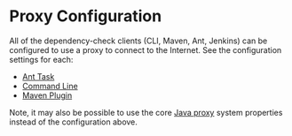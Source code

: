 Proxy Configuration
===================
All of the dependency-check clients (CLI, Maven, Ant, Jenkins) can be configured
to use a proxy to connect to the Internet. See the configuration settings for each:

* [Ant Task](https://jeremylong.github.io/DependencyCheck/dependency-check-ant/configuration.html)
* [Command Line](https://jeremylong.github.io/DependencyCheck/dependency-check-cli/arguments.html)
* [Maven Plugin](https://jeremylong.github.io/DependencyCheck/dependency-check-maven/configuration.html)

Note, it may also be possible to use the core [Java proxy](https://docs.oracle.com/javase/8/docs/technotes/guides/net/proxies.html)
system properties instead of the configuration above.
